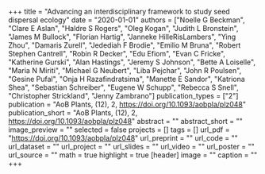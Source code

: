+++
title = "Advancing an interdisciplinary framework to study seed dispersal ecology"
date = "2020-01-01"
authors = ["Noelle G Beckman", "Clare E Aslan", "Haldre S Rogers", "Oleg Kogan", "Judith L Bronstein", "James M Bullock", "Florian Hartig", "Janneke HilleRisLambers", "Ying Zhou", "Damaris Zurell", "Jedediah F Brodie", "Emilio M Bruna", "Robert Stephen Cantrell", "Robin R Decker", "Edu Efiom", "Evan C Fricke", "Katherine Gurski", "Alan Hastings", "Jeremy S Johnson", "Bette A Loiselle", "Maria N Miriti", "Michael G Neubert", "Liba Pejchar", "John R Poulsen", "Gesine Pufal", "Onja H Razafindratsima", "Manette E Sandor", "Katriona Shea", "Sebastian Schreiber", "Eugene W Schupp", "Rebecca S Snell", "Christopher Strickland", "Jenny Zambrano"]
publication_types = ["2"]
publication = "AoB Plants, (12), 2, https://doi.org/10.1093/aobpla/plz048"
publication_short = "AoB Plants, (12), 2, https://doi.org/10.1093/aobpla/plz048"
abstract = ""
abstract_short = ""
image_preview = ""
selected = false
projects = []
tags = []
url_pdf = "https://doi.org/10.1093/aobpla/plz048"
url_preprint = ""
url_code = ""
url_dataset = ""
url_project = ""
url_slides = ""
url_video = ""
url_poster = ""
url_source = ""
math = true
highlight = true
[header]
image = ""
caption = ""
+++
